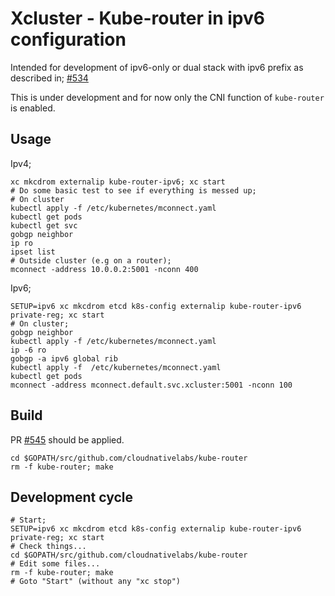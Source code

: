 Xcluster - Kube-router in ipv6 configuration
============================================

Intended for development of ipv6-only or dual stack with ipv6 prefix
as described in;
[#534](https://github.com/cloudnativelabs/kube-router/issues/534)

This is under development and for now only the CNI function of
`kube-router` is enabled.


## Usage


Ipv4;
```
xc mkcdrom externalip kube-router-ipv6; xc start
# Do some basic test to see if everything is messed up;
# On cluster
kubectl apply -f /etc/kubernetes/mconnect.yaml
kubectl get pods
kubectl get svc
gobgp neighbor
ip ro
ipset list
# Outside cluster (e.g on a router);
mconnect -address 10.0.0.2:5001 -nconn 400
```

Ipv6;

```
SETUP=ipv6 xc mkcdrom etcd k8s-config externalip kube-router-ipv6 private-reg; xc start
# On cluster;
gobgp neighbor
kubectl apply -f /etc/kubernetes/mconnect.yaml
ip -6 ro
gobgp -a ipv6 global rib
kubectl apply -f  /etc/kubernetes/mconnect.yaml
kubectl get pods
mconnect -address mconnect.default.svc.xcluster:5001 -nconn 100
```

## Build

PR [#545](https://github.com/cloudnativelabs/kube-router/pull/545)
should be applied.

```
cd $GOPATH/src/github.com/cloudnativelabs/kube-router
rm -f kube-router; make
```

## Development cycle

```
# Start;
SETUP=ipv6 xc mkcdrom etcd k8s-config externalip kube-router-ipv6 private-reg; xc start
# Check things...
cd $GOPATH/src/github.com/cloudnativelabs/kube-router
# Edit some files...
rm -f kube-router; make
# Goto "Start" (without any "xc stop")
```
